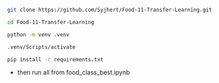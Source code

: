 ```bash
git clone https://github.com/Syjhert/Food-11-Transfer-Learning.git
```
```bash
cd Food-11-Transfer-Learning
```
```bash
python -m venv .venv
```
```bash
.venv/Scripts/activate
```
```bash
pip install -r requirements.txt
```

- then run all from food_class_best.ipynb
